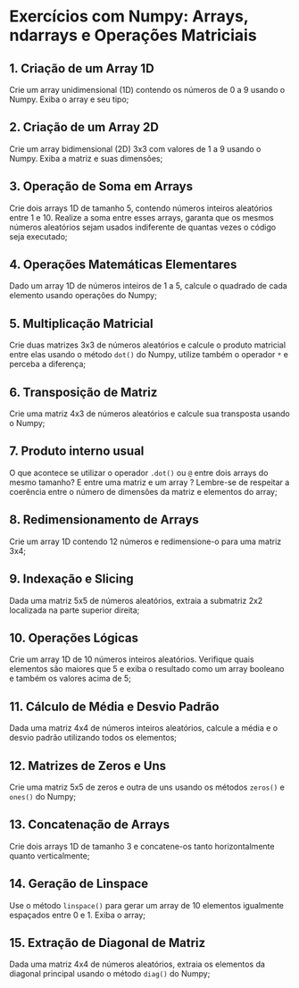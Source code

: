 # Exercícios com Numpy: Arrays, ndarrays e Operações Matriciais

## 1. Criação de um Array 1D
Crie um array unidimensional (1D) contendo os números de 0 a 9 usando o Numpy. Exiba o array e seu tipo;

## 2. Criação de um Array 2D
Crie um array bidimensional (2D) 3x3 com valores de 1 a 9 usando o Numpy. Exiba a matriz e suas dimensões;

## 3. Operação de Soma em Arrays
Crie dois arrays 1D de tamanho 5, contendo números inteiros aleatórios entre 1 e 10.
Realize a soma entre esses arrays, garanta que os mesmos números aleatórios sejam usados indiferente de quantas vezes o código seja executado;

## 4. Operações Matemáticas Elementares
Dado um array 1D de números inteiros de 1 a 5, calcule o quadrado de cada elemento usando operações do Numpy;

## 5. Multiplicação Matricial
Crie duas matrizes 3x3 de números aleatórios e calcule o produto matricial entre elas usando o método `dot()` do Numpy, utilize também o operador `*` e perceba a diferença;

## 6. Transposição de Matriz
Crie uma matriz 4x3 de números aleatórios e calcule sua transposta usando o Numpy;

## 7. Produto interno usual
O que acontece se utilizar o operador `.dot()` ou `@` entre dois arrays do mesmo tamanho? E entre uma matriz e um array ? Lembre-se de respeitar a coerência entre o número de dimensões da matriz e elementos do array;

## 8. Redimensionamento de Arrays
Crie um array 1D contendo 12 números e redimensione-o para uma matriz 3x4;

## 9. Indexação e Slicing
Dada uma matriz 5x5 de números aleatórios, extraia a submatriz 2x2 localizada na parte superior direita;

## 10. Operações Lógicas
Crie um array 1D de 10 números inteiros aleatórios. Verifique quais elementos são maiores que 5 e exiba o resultado como um array booleano e também os valores acima de 5;

## 11. Cálculo de Média e Desvio Padrão
Dada uma matriz 4x4 de números inteiros aleatórios, calcule a média e o desvio padrão utilizando todos os elementos;

## 12. Matrizes de Zeros e Uns
Crie uma matriz 5x5 de zeros e outra de uns usando os métodos `zeros()` e `ones()` do Numpy;

## 13. Concatenação de Arrays
Crie dois arrays 1D de tamanho 3 e concatene-os tanto horizontalmente quanto verticalmente;

## 14. Geração de Linspace
Use o método `linspace()` para gerar um array de 10 elementos igualmente espaçados entre 0 e 1. Exiba o array;

## 15. Extração de Diagonal de Matriz
Dada uma matriz 4x4 de números aleatórios, extraia os elementos da diagonal principal usando o método `diag()` do Numpy;